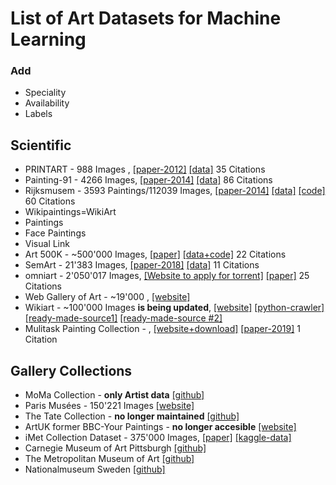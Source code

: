 # List of Art Datasets for Machine Learning

### Add

* Speciality
* Availability
* Labels

## Scientific

* PRINTART - 988 Images , [[paper-2012]](https://link.springer.com/content/pdf/10.1007%2F978-3-642-33765-9_11.pdf) [[data]](http://printart.isr.ist.utl.pt/database.html) 35 Citations
* Painting-91 - 4266 Images, [[paper-2014]](https://link.springer.com/article/10.1007/s00138-014-0621-6) [[data]](http://www.cat.uab.cat/~joost/painting91.html) 86 Citations
* Rijksmusem - 3593 Paintings/112039 Images, [[paper-2014]](https://dl.acm.org/doi/pdf/10.1145/2578726.2578791?download=true) [[data]](https://figshare.com/articles/Rijksmuseum_Challenge_2014/5660617) [[code]](https://github.com/tmensink/rijkschallenge) 60 Citations
* Wikipaintings=WikiArt
* Paintings
* Face Paintings
* Visual Link
* Art 500K - ~500'000 Images, [[paper]](https://dl.acm.org/doi/pdf/10.1145/3123266.3123405?download=true) [[data+code]](http://deepart2.ece.ust.hk/ART500K/art500k.html) 22 Citations
* SemArt - 21'383 Images, [[paper-2018]](http://noagarciad.com/docs/VISART2018.pdf) [[data]](http://noagarciad.com/SemArt/) 11 Citations
* omniart - 2'050'017 Images, [[Website to apply for torrent]](http://isis-data.science.uva.nl/strezoski/#3) [[paper]](https://dl.acm.org/doi/10.1145/3273022)  25 Citations
* Web Gallery of Art - ~19'000 , [[website]](https://www.wga.hu/index1.html)
* Wikiart - ~100'000 Images **is being updated**, [[website]](https://www.wikiart.org/) [[python-crawler]](https://github.com/lucasdavid/wikiart) [[ready-made-source1]](https://github.com/rkjones4/GANGogh) [[ready-made-source #2]](https://github.com/cs-chan/ArtGAN/tree/master/WikiArt%20Dataset)
* Mulitask Painting Collection - , [[website+download]](http://www.ivl.disco.unimib.it/activities/paintings/) [[paper-2019]](https://arxiv.org/pdf/1812.08052.pdf) 1 Citation

## Gallery Collections

* MoMa Collection - **only Artist data** [[github]](https://github.com/MuseumofModernArt/collection)
* Paris Musées - 150'221 Images [[website]](http://parismuseescollections.paris.fr/en)
* The Tate Collection - **no longer maintained** [[github]](https://github.com/tategallery/collection)
* ArtUK former BBC-Your Paintings - **no longer accesible** [[website]](https://artuk.org/)
* iMet Collection Dataset - 375'000 Images, [[paper]](https://arxiv.org/pdf/1906.00901.pdf) [[kaggle-data]](https://www.kaggle.com/c/imet-2019-fgvc6/overview)
* Carnegie Museum of Art Pittsburgh [[github]](https://github.com/cmoa/collection)
* The Metropolitan Museum of Art [[github]](https://github.com/metmuseum/openaccess)
* Nationalmuseum Sweden [[github]](https://github.com/NationalmuseumSWE/WikidataCollection)
